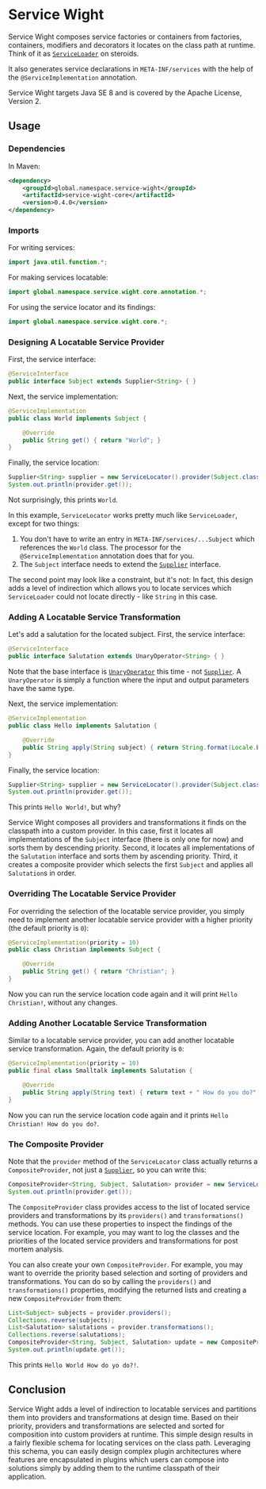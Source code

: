 # Service Wight

Service Wight composes service factories or containers from factories, containers, modifiers and decorators it locates
on the class path at runtime. 
Think of it as [`ServiceLoader`] on steroids.

It also generates service declarations in `META-INF/services` with the help of the `@ServiceImplementation` annotation.

Service Wight targets Java SE 8 and is covered by the Apache License, Version 2.

## Usage

### Dependencies

In Maven:

```xml
<dependency>
    <groupId>global.namespace.service-wight</groupId>
    <artifactId>service-wight-core</artifactId>
    <version>0.4.0</version>
</dependency>
```

### Imports

For writing services:

```java
import java.util.function.*;
```

For making services locatable:

```java
import global.namespace.service.wight.core.annotation.*;
```

For using the service locator and its findings:

```java
import global.namespace.service.wight.core.*;
```

### Designing A Locatable Service Provider

First, the service interface:

```java
@ServiceInterface
public interface Subject extends Supplier<String> { }
```

Next, the service implementation:

```java
@ServiceImplementation
public class World implements Subject {

    @Override    
    public String get() { return "World"; }
}
```

Finally, the service location:

```java
Supplier<String> supplier = new ServiceLocator().provider(Subject.class);
System.out.println(provider.get());
```

Not surprisingly, this prints `World`.

In this example, `ServiceLocator` works pretty much like `ServiceLoader`, except for two things:

1. You don't have to write an entry in `META-INF/services/...Subject` which references the `World` class.
   The processor for the `@ServiceImplementation` annotation does that for you.
2. The `Subject` interface needs to extend the [`Supplier`] interface.

The second point may look like a constraint, but it's not:
In fact, this design adds a level of indirection which allows you to locate services which `ServiceLoader` could not 
locate directly - like `String` in this case.  

### Adding A Locatable Service Transformation

Let's add a salutation for the located subject.
First, the service interface:

```java
@ServiceInterface
public interface Salutation extends UnaryOperator<String> { }
```

Note that the base interface is [`UnaryOperator`] this time - not [`Supplier`].
A `UnaryOperator` is simply a function where the input and output parameters have the same type.

Next, the service implementation:

```java
@ServiceImplementation
public class Hello implements Salutation {

    @Override
    public String apply(String subject) { return String.format(Locale.ENGLISH, "Hello %s!", subject); }
}
```

Finally, the service location:

```java
Supplier<String> supplier = new ServiceLocator().provider(Subject.class, Salutation.class);
System.out.println(provider.get());
```

This prints `Hello World!`, but why?

Service Wight composes all providers and transformations it finds on the classpath into a custom provider.
In this case, first it locates all implementations of the `Subject` interface (there is only one for now) and sorts them 
by descending priority.
Second, it locates all implementations of the `Salutation` interface and sorts them by ascending priority.
Third, it creates a composite provider which selects the first `Subject` and applies all `Salutation`s in order.  

### Overriding The Locatable Service Provider

For overriding the selection of the locatable service provider, you simply need to implement another locatable service 
provider with a higher priority (the default priority is `0`):

```java
@ServiceImplementation(priority = 10)
public class Christian implements Subject {

    @Override
    public String get() { return "Christian"; }
}
```

Now you can run the service location code again and it will print `Hello Christian!`, without any changes. 

### Adding Another Locatable Service Transformation

Similar to a locatable service provider, you can add another locatable service transformation.
Again, the default priority is `0`:

```java
@ServiceImplementation(priority = 10)
public final class Smalltalk implements Salutation {

    @Override
    public String apply(String text) { return text + " How do you do?"; }
}
```

Now you can run the service location code again and it prints `Hello Christian! How do you do?`.

### The Composite Provider

Note that the `provider` method of the `ServiceLocator` class actually returns a `CompositeProvider`, not just a 
[`Supplier`], so you can write this:

```java
CompositeProvider<String, Subject, Salutation> provider = new ServiceLocator().provider(Subject.class, Salutation.class);
System.out.println(provider.get());
```

The `CompositeProvider` class provides access to the list of located service providers and transformations by its 
`providers()` and `transformations()` methods.
You can use these properties to inspect the findings of the service location.
For example, you may want to log the classes and the priorities of the located service providers and transformations for 
post mortem analysis.

You can also create your own `CompositeProvider`.
For example, you may want to override the priority based selection and sorting of providers and transformations.
You can do so by calling the `providers()` and `transformations()` properties, modifying the returned lists and creating 
a new `CompositeProvider` from them:

```java
List<Subject> subjects = provider.providers();
Collections.reverse(subjects);
List<Salutation> salutations = provider.transformations();
Collections.reverse(salutations);
CompositeProvider<String, Subject, Salutation> update = new CompositeProvider<>(subjects, salutations);
System.out.println(update.get());
```

This prints `Hello World How do yo do?!`.
 
## Conclusion

Service Wight adds a level of indirection to locatable services and partitions them into providers and transformations 
at design time.
Based on their priority, providers and transformations are selected and sorted for composition into custom providers at 
runtime. 
This simple design results in a fairly flexible schema for locating services on the class path.
Leveraging this schema, you can easily design complex plugin architectures where features are encapsulated in plugins 
which users can compose into solutions simply by adding them to the runtime classpath of their application. 

[`ServiceLoader`]: https://docs.oracle.com/javase/8/docs/api/java/util/ServiceLoader.html
[`Supplier`]: https://docs.oracle.com/javase/8/docs/api/java/util/function/Supplier.html
[`UnaryOperator`]: https://docs.oracle.com/javase/8/docs/api/java/util/function/UnaryOperator.html
